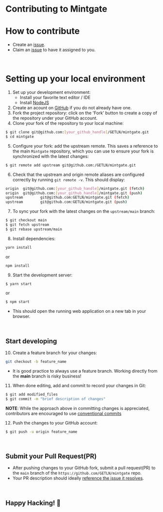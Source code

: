 Contributing to Mintgate
========================

How to contribute
=================
* Create an [issue](https://github.com/GETLN/mintgate/issues/new).
* Claim an [issue](https://github.com/GETLN/mintgate/issues) to have it assigned to you.

<br/>

Setting up your local environment
=================================
1. Set up your development environment:
    * Install your favorite text editor / IDE
    * Install [NodeJS](https://nodejs.org/en/download)
2. Create an acount on [GitHub](https://github.com/signup?ref_cta=Sign+up&ref_loc=header+logged+out&ref_page=%2F&source=header-home) if you do not already have one.
3. Fork the project repository: click on the 'Fork' button to create a copy of the repository under your GitHub account.
4. Clone your fork of the repository to your local machine:
```bash
$ git clone git@github.com:[your_github_handle]/GETLN/mintgate.git
$ cd mintgate
```
5. Configure your fork: add the upstream remote. This saves a reference to the main `Mintgate` repository, which you can use to ensure your fork is synchronized with the latest changes:
```bash
$ git remote add upstream git@github.com:/GETLN/mintgate.git
```
6. Check that the upstream and origin remote aliases are configured correctly by running `git remote -v`. This should display:
```bash
origin  git@github.com:[your_github_handle]/mintgate.git (fetch)
origin  git@github.com:[your_github_handle]/mintgate.git (push)
upstream        git@github.com:GETLN/mintgate.git (fetch)
upstream        git@github.com:GETLN/mintgate.git (push)
```
7. To sync your fork with the latest changes on the `upstream/main` branch:
```bash
$ git checkout main
$ git fetch upstream
$ git rebase upstream/main
```
8. Install dependencies:
```bash
yarn install
```
or
```bash
npm install
```
9. Start the development server:
```bash
$ yarn start
```
or
```bash
$ npm start
```
* This should open the running web application on a new tab in your browser. 

<br/>

Start developing
----------------

10. Create a feature branch for your changes:
```bash
git checkout -b feature_name
```
- It is good practice to always use a feature branch. Working directly from the **main** branch is risky business!
11. When done editing, add and commit to record your changes in Git:
```bash
$ git add modified_files
$ git commit -m "brief description of changes"
```

**NOTE**: While the approach above in committing changes is appreciated, contributors are encouraged to use [conventional commits](https://www.conventionalcommits.org/en/v1.0.0/) 

12. Push the changes to your GitHub account:
```bash
$ git push -u origin feature_name
```

<br/>

Submit your Pull Request(PR)
----------------------------
- After pushing changes to your GitHub fork, submit a pull request(PR) to the `main` branch of the `https://github.com/GETLN/mintgate` repo.
- Your PR description should ideally [reference the issue it resolves](https://docs.github.com/en/issues/tracking-your-work-with-issues/linking-a-pull-request-to-an-issue#linking-a-pull-request-to-an-issue-using-a-keyword).

<br/>

## Happy Hacking! 🚀